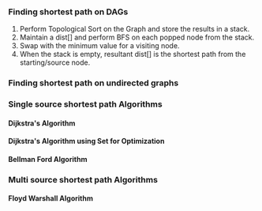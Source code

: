### Finding shortest path on DAGs
1. Perform Topological Sort on the Graph and store the results in a stack.
2. Maintain a dist[] and perform BFS on each popped node from the stack.
3. Swap with the minimum value for a visiting node. 
4. When the stack is empty, resultant dist[] is the shortest path from the starting/source node.

### Finding shortest path on undirected graphs


### Single source shortest path Algorithms
#### Dijkstra's Algorithm
#### Dijkstra's Algorithm using Set for Optimization
#### Bellman Ford Algorithm

### Multi source shortest path Algorithms
#### Floyd Warshall Algorithm